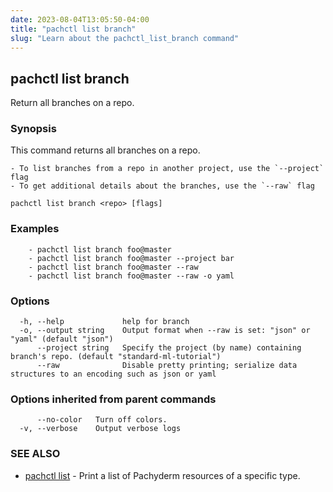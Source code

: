```yaml
---
date: 2023-08-04T13:05:50-04:00
title: "pachctl list branch"
slug: "Learn about the pachctl_list_branch command"
---
```


## pachctl list branch

Return all branches on a repo.

### Synopsis

This command returns all branches on a repo. 

	- To list branches from a repo in another project, use the `--project` flag 
	- To get additional details about the branches, use the `--raw` flag 


```
pachctl list branch <repo> [flags]
```

### Examples

```
	- pachctl list branch foo@master 
	- pachctl list branch foo@master --project bar 
	- pachctl list branch foo@master --raw 
	- pachctl list branch foo@master --raw -o yaml 

```

### Options

```
  -h, --help             help for branch
  -o, --output string    Output format when --raw is set: "json" or "yaml" (default "json")
      --project string   Specify the project (by name) containing branch's repo. (default "standard-ml-tutorial")
      --raw              Disable pretty printing; serialize data structures to an encoding such as json or yaml
```

### Options inherited from parent commands

```
      --no-color   Turn off colors.
  -v, --verbose    Output verbose logs
```

### SEE ALSO

* [pachctl list](/commands/pachctl_list/)	 - Print a list of Pachyderm resources of a specific type.


